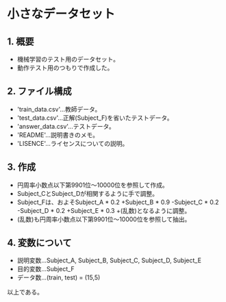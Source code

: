 # 小さなデータセット

## 1. 概要

*   機械学習のテスト用のデータセット。
*   動作テスト用のつもりで作成した。

## 2. ファイル構成

*   'train_data.csv'...教師データ。
*   'test_data.csv'...正解(Subject_F)を省いたテストデータ。
*   'answer_data.csv'...テストデータ。
*   'README'...説明書きのメモ。
*   'LISENCE'...ライセンスについての説明。

## 3. 作成

*   円周率小数点以下第9901位〜10000位を参照して作成。
*   Subject_CとSubject_Dが相関するように手で調整。
*   Subject_Fは、およそSubject_A * 0.2 +Subject_B * 0.9 -Subject_C * 0.2 -Subject_D * 0.2 +Subject_E * 0.3 +(乱数)となるように調整。
*   (乱数)も円周率小数点以下第9901位〜10000位を参照して抽出。

## 4. 変数について

*   説明変数...Subject_A, Subject_B, Subject_C, Subject_D, Subject_E
*   目的変数...Subject_F
*   データ数...(train, test) = (15,5)

以上である。
